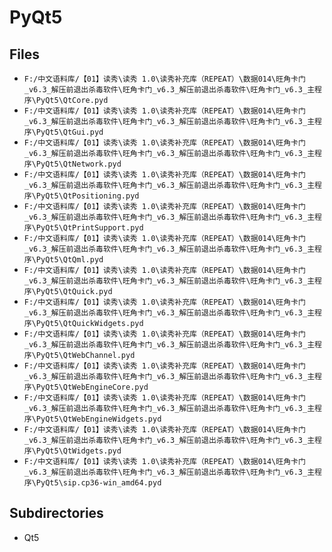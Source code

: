 # PyQt5

## Files

- `F:/中文语料库/【01】读秀\读秀 1.0\读秀补充库（REPEAT）\数据014\旺角卡门_v6.3_解压前退出杀毒软件\旺角卡门_v6.3_解压前退出杀毒软件\旺角卡门_v6.3_主程序\PyQt5\QtCore.pyd`
- `F:/中文语料库/【01】读秀\读秀 1.0\读秀补充库（REPEAT）\数据014\旺角卡门_v6.3_解压前退出杀毒软件\旺角卡门_v6.3_解压前退出杀毒软件\旺角卡门_v6.3_主程序\PyQt5\QtGui.pyd`
- `F:/中文语料库/【01】读秀\读秀 1.0\读秀补充库（REPEAT）\数据014\旺角卡门_v6.3_解压前退出杀毒软件\旺角卡门_v6.3_解压前退出杀毒软件\旺角卡门_v6.3_主程序\PyQt5\QtNetwork.pyd`
- `F:/中文语料库/【01】读秀\读秀 1.0\读秀补充库（REPEAT）\数据014\旺角卡门_v6.3_解压前退出杀毒软件\旺角卡门_v6.3_解压前退出杀毒软件\旺角卡门_v6.3_主程序\PyQt5\QtPositioning.pyd`
- `F:/中文语料库/【01】读秀\读秀 1.0\读秀补充库（REPEAT）\数据014\旺角卡门_v6.3_解压前退出杀毒软件\旺角卡门_v6.3_解压前退出杀毒软件\旺角卡门_v6.3_主程序\PyQt5\QtPrintSupport.pyd`
- `F:/中文语料库/【01】读秀\读秀 1.0\读秀补充库（REPEAT）\数据014\旺角卡门_v6.3_解压前退出杀毒软件\旺角卡门_v6.3_解压前退出杀毒软件\旺角卡门_v6.3_主程序\PyQt5\QtQml.pyd`
- `F:/中文语料库/【01】读秀\读秀 1.0\读秀补充库（REPEAT）\数据014\旺角卡门_v6.3_解压前退出杀毒软件\旺角卡门_v6.3_解压前退出杀毒软件\旺角卡门_v6.3_主程序\PyQt5\QtQuick.pyd`
- `F:/中文语料库/【01】读秀\读秀 1.0\读秀补充库（REPEAT）\数据014\旺角卡门_v6.3_解压前退出杀毒软件\旺角卡门_v6.3_解压前退出杀毒软件\旺角卡门_v6.3_主程序\PyQt5\QtQuickWidgets.pyd`
- `F:/中文语料库/【01】读秀\读秀 1.0\读秀补充库（REPEAT）\数据014\旺角卡门_v6.3_解压前退出杀毒软件\旺角卡门_v6.3_解压前退出杀毒软件\旺角卡门_v6.3_主程序\PyQt5\QtWebChannel.pyd`
- `F:/中文语料库/【01】读秀\读秀 1.0\读秀补充库（REPEAT）\数据014\旺角卡门_v6.3_解压前退出杀毒软件\旺角卡门_v6.3_解压前退出杀毒软件\旺角卡门_v6.3_主程序\PyQt5\QtWebEngineCore.pyd`
- `F:/中文语料库/【01】读秀\读秀 1.0\读秀补充库（REPEAT）\数据014\旺角卡门_v6.3_解压前退出杀毒软件\旺角卡门_v6.3_解压前退出杀毒软件\旺角卡门_v6.3_主程序\PyQt5\QtWebEngineWidgets.pyd`
- `F:/中文语料库/【01】读秀\读秀 1.0\读秀补充库（REPEAT）\数据014\旺角卡门_v6.3_解压前退出杀毒软件\旺角卡门_v6.3_解压前退出杀毒软件\旺角卡门_v6.3_主程序\PyQt5\QtWidgets.pyd`
- `F:/中文语料库/【01】读秀\读秀 1.0\读秀补充库（REPEAT）\数据014\旺角卡门_v6.3_解压前退出杀毒软件\旺角卡门_v6.3_解压前退出杀毒软件\旺角卡门_v6.3_主程序\PyQt5\sip.cp36-win_amd64.pyd`

## Subdirectories

- Qt5
